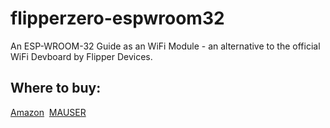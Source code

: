 # flipperzero-espwroom32

An ESP-WROOM-32 Guide as an WiFi Module - an alternative to the official WiFi Devboard by Flipper Devices.

## Where to buy:
<a href="https://www.amazon.com/Teyleten-Robot-ESP-WROOM-32-Development-Microcontroller/dp/B08246MCL5/?th=1">Amazon</a>&nbsp;
<a href="https://mauser.pt/catalog/product_info.php?products_id=096-7620">MAUSER</a>



